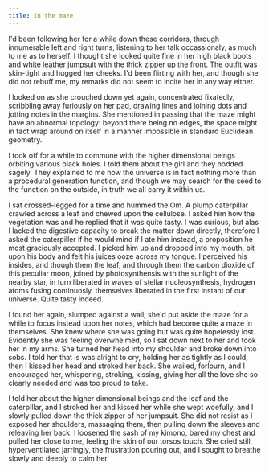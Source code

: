 ```yaml
---
title: In the maze
---
```


I'd been following her for a while down these corridors, through innumerable left and right turns, listening to her talk occassionaly, as much to me as to herself.  I thought she looked quite fine in her high black boots and white leather jumpsuit with the thick zipper up the front.  The outfit was skin-tight and hugged her cheeks.  I'd been flirting with her, and though she did not rebuff me, my remarks did not seem to incite her in any way either.

I looked on as she crouched down yet again, concentrated fixatedly, scribbling away furiously on her pad, drawing lines and joining dots and jotting notes in the margins.  She mentioned in passing that the maze might have an abnormal topology: beyond there being no edges, the space might in fact wrap around on itself in a manner impossible in standard Euclidean geometry.

I took off for a while to commune with the higher dimensional beings orbiting various black holes.  I told them about the girl and they nodded sagely.  They explained to me how the universe is in fact nothing more than a procedural generation function, and though we may search for the seed to the function on the outside, in truth we all carry it within us.

I sat crossed-legged for a time and hummed the Om.  A plump caterpillar crawled across a leaf and chewed upon the cellulose.  I asked him how the vegetation was and he replied that it was quite tasty.  I was curious, but alas I lacked the digestive capacity to break the matter down directly, therefore I asked the caterpiller if he would mind if I ate him instead, a proposition he most graciously accepted.  I picked him up and dropped into my mouth, bit upon his body and felt his juices ooze across my tongue.  I perceived his insides, and though them the leaf, and through them the carbon dioxide of this peculiar moon, joined by photosynthensis with the sunlight of the nearby star, in turn liberated in waves of stellar nucleosynthesis, hydrogen atoms fusing continuosly, themselves liberated in the first instant of our universe.  Quite tasty indeed.

I found her again, slumped against a wall, she'd put aside the maze for a while to focus instead upon her notes, which had become quite a maze in themselves.  She knew where she was going but was quite hopelessly lost.  Evidently she was feeling overwhelmed, so I sat down next to her and took her in my arms.  She turned her head into my shoulder and broke down into sobs.  I told her that is was alright to cry, holding her as tightly as I could, then I kissed her head and stroked her back.  She wailed, forlourn, and I encouraged her, whispering, stroking, kissing, giving her all the love she so clearly needed and was too proud to take.

I told her about the higher dimensional beings and the leaf and the caterpillar, and I stroked her and kissed her while she wept woefully, and I slowly pulled down the thick zipper of her jumpsuit.  She did not resist as I exposed her shoulders, massaging them, then pulling down the sleeves and releaving her back.  I loosened the sash of my kimono, bared my chest and pulled her close to me, feeling the skin of our torsos touch.  She cried still, hyperventilated jarringly, the frustration pouring out, and I sought to breathe slowly and deeply to calm her.


